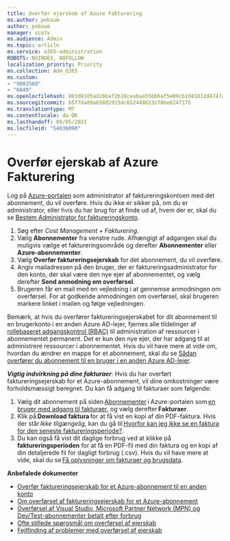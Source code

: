 ```yaml
---
title: Overfør ejerskab af Azure Fakturering
ms.author: pebaum
author: pebaum
manager: scotv
ms.audience: Admin
ms.topic: article
ms.service: o365-administration
ROBOTS: NOINDEX, NOFOLLOW
localization_priority: Priority
ms.collection: Adm_O365
ms.custom:
- "9003560"
- "6849"
ms.openlocfilehash: 803d0105ad2bbaf2b18cea6aa556b6af5e09cb2d41812d4747aa703e6e7d7780
ms.sourcegitcommit: b5f7da89a650d2915dc652449623c78be6247175
ms.translationtype: MT
ms.contentlocale: da-DK
ms.lasthandoff: 08/05/2021
ms.locfileid: "54036090"
---
```

# <a name="transfer-azure-billing-ownership"></a>Overfør ejerskab af Azure Fakturering

Log på [Azure-portalen](https://portal.azure.com/) som administrator af faktureringskontoen med det abonnement, du vil overføre. Hvis du ikke er sikker på, om du er administrator, eller hvis du har brug for at finde ud af, hvem der er, skal du se [Bestem Administrator for faktureringskonto](https://docs.microsoft.com/azure/cost-management-billing/understand/subscription-transfer#whoisaa).

1. Søg efter _Cost Management + Fakturering_.
1. Vælg **Abonnementer** fra venstre rude. Afhængigt af adgangen skal du muligvis vælge et faktureringsområde og derefter **Abonnementer** eller **Azure-abonnementer**.
1. Vælg **Overfør faktureringsejerskab** for det abonnement, du vil overføre.
1. Angiv mailadressen på den bruger, der er faktureringsadministrator for den konto, der skal være den nye ejer af abonnementet, og vælg derefter **Send anmodning om overførsel**.
1. Brugeren får en mail med en vejledning i at gennemse anmodningen om overførsel. For at godkende anmodningen om overførsel, skal brugeren markere linket i mailen og følge vejledningen.

Bemærk, at hvis du overfører faktureringsejerskabet for dit abonnement til en brugerkonto i en anden Azure AD-lejer, fjernes alle tildelinger af [rollebaseret adgangskontrol (RBAC)](https://docs.microsoft.com/azure/role-based-access-control/overview?WT.mc_id=Portal-Microsoft_Azure_Support) til administration af ressourcer i abonnementet permanent. Det er kun den nye ejer, der har adgang til at administrere ressourcer i abonnementet. Hvis du vil have mere at vide om, hvordan du ændrer en mappe for et abonnement, skal du se [Sådan overfører du abonnement til en bruger i en anden Azure AD-lejer](https://docs.microsoft.com/azure/active-directory/managed-identities-azure-resources/known-issues?WT.mc_id=Portal-Microsoft_Azure_Support).

_**Vigtig indvirkning på dine fakturaer**_: Hvis du har overført faktureringsejerskab for et Azure-abonnement, vil dine omkostninger være forholdsmæssigt beregnet. Du kan få adgang til fakturaer som følgende:  

1. Vælg dit abonnement på siden [Abonnementer](https://portal.azure.com/#blade/Microsoft_Azure_Billing/SubscriptionsBlade) i Azure-portalen som [en bruger med adgang til fakturaer](https://docs.microsoft.com/azure/cost-management-billing/manage/manage-billing-access?WT.mc_id=Portal-Microsoft_Azure_Support), og vælg derefter **Fakturaer**.
1. Klik på **Download faktura** for at få vist en kopi af din PDF-faktura. Hvis der står _Ikke tilgængelig_, kan du gå til [Hvorfor kan jeg ikke se en faktura for den seneste faktureringsperiode?](https://docs.microsoft.com/azure/cost-management-billing/manage/download-azure-invoice-daily-usage-date?WT.mc_id=Portal-Microsoft_Azure_Support#noinvoice).
1. Du kan også få vist dit daglige forbrug ved at klikke på **faktureringsperioden** for at få en PDF-fil med din faktura og en kopi af din detaljerede fil for dagligt forbrug (.csv). Hvis du vil have mere at vide, skal du se [Få oplysninger om fakturaer og brugsdata](https://docs.microsoft.com/azure/cost-management-billing/manage/download-azure-invoice-daily-usage-date?WT.mc_id=Portal-Microsoft_Azure_Support).

**Anbefalede dokumenter**

- [Overfør faktureringsejerskab for et Azure-abonnement til en anden konto](https://docs.microsoft.com/azure/cost-management-billing/manage/billing-subscription-transfer)
- [Om overførsel af faktureringsejerskab for et Azure-abonnement](https://docs.microsoft.com//azure/cost-management-billing/understand/subscription-transfer)
- [Overførsel af Visual Studio, Microsoft Partner Network (MPN) og Dev/Test-abonnementer betalt efter forbrug](https://docs.microsoft.com/azure/billing/billing-subscription-transfer?WT.mc_id=Portal-Microsoft_Azure_Support#transferring-visual-studio-microsoft-partner-network-mpn-and-pay-as-you-go-devtest-subscriptions)
- [Ofte stillede spørgsmål om overførsel af ejerskab](https://docs.microsoft.com/azure/billing/billing-subscription-transfer?WT.mc_id=Portal-Microsoft_Azure_Support#frequently-asked-questions-faq-for-senders)
- [Fejlfinding af problemer med overførsel af ejerskab](https://docs.microsoft.com/azure/billing/billing-subscription-transfer?WT.mc_id=Portal-Microsoft_Azure_Support#troubleshooting)
